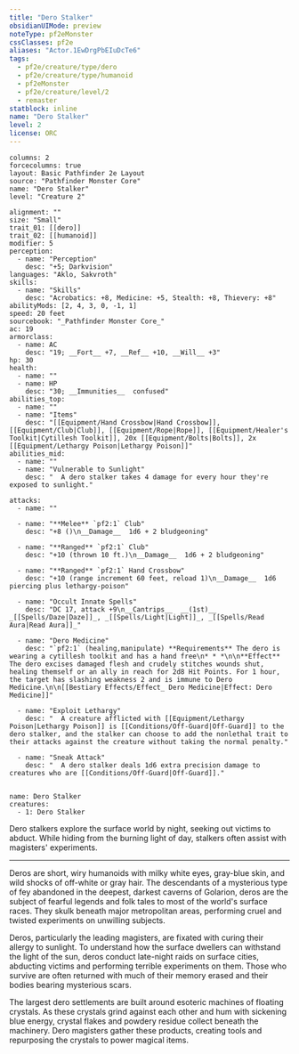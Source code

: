 ```yaml
---
title: "Dero Stalker"
obsidianUIMode: preview
noteType: pf2eMonster
cssClasses: pf2e
aliases: "Actor.1EwDrgPbEIuDcTe6" 
tags:
  - pf2e/creature/type/dero
  - pf2e/creature/type/humanoid
  - pf2eMonster
  - pf2e/creature/level/2
  - remaster
statblock: inline
name: "Dero Stalker"
level: 2
license: ORC
---
```


```statblock
columns: 2
forcecolumns: true
layout: Basic Pathfinder 2e Layout
source: "Pathfinder Monster Core"
name: "Dero Stalker"
level: "Creature 2"

alignment: ""
size: "Small"
trait_01: [[dero]]
trait_02: [[humanoid]]
modifier: 5
perception:
  - name: "Perception"
    desc: "+5; Darkvision"
languages: "Aklo, Sakvroth"
skills:
  - name: "Skills"
    desc: "Acrobatics: +8, Medicine: +5, Stealth: +8, Thievery: +8"
abilityMods: [2, 4, 3, 0, -1, 1]
speed: 20 feet
sourcebook: "_Pathfinder Monster Core_"
ac: 19
armorclass:
  - name: AC
    desc: "19; __Fort__ +7, __Ref__ +10, __Will__ +3"
hp: 30
health:
  - name: ""
  - name: HP
    desc: "30; __Immunities__  confused"
abilities_top:
  - name: ""
  - name: "Items"
    desc: "[[Equipment/Hand Crossbow|Hand Crossbow]], [[Equipment/Club|Club]], [[Equipment/Rope|Rope]], [[Equipment/Healer's Toolkit|Cytillesh Toolkit]], 20x [[Equipment/Bolts|Bolts]], 2x [[Equipment/Lethargy Poison|Lethargy Poison]]"
abilities_mid:
  - name: ""
  - name: "Vulnerable to Sunlight"
    desc: "  A dero stalker takes 4 damage for every hour they're exposed to sunlight."

attacks:
  - name: ""

  - name: "**Melee** `pf2:1` Club"
    desc: "+8 ()\n__Damage__  1d6 + 2 bludgeoning"

  - name: "**Ranged** `pf2:1` Club"
    desc: "+10 (thrown 10 ft.)\n__Damage__  1d6 + 2 bludgeoning"

  - name: "**Ranged** `pf2:1` Hand Crossbow"
    desc: "+10 (range increment 60 feet, reload 1)\n__Damage__  1d6 piercing plus lethargy-poison"

  - name: "Occult Innate Spells"
    desc: "DC 17, attack +9\n__Cantrips__  __(1st)__ _[[Spells/Daze|Daze]]_, _[[Spells/Light|Light]]_, _[[Spells/Read Aura|Read Aura]]_"

  - name: "Dero Medicine"
    desc: "`pf2:1` (healing,manipulate) **Requirements** The dero is wearing a cytillesh toolkit and has a hand free\n* * *\n\n**Effect** The dero excises damaged flesh and crudely stitches wounds shut, healing themself or an ally in reach for 2d8 Hit Points. For 1 hour, the target has slashing weakness 2 and is immune to Dero Medicine.\n\n[[Bestiary Effects/Effect_ Dero Medicine|Effect: Dero Medicine]]"

  - name: "Exploit Lethargy"
    desc: "  A creature afflicted with [[Equipment/Lethargy Poison|Lethargy Poison]] is [[Conditions/Off-Guard|Off-Guard]] to the dero stalker, and the stalker can choose to add the nonlethal trait to their attacks against the creature without taking the normal penalty."

  - name: "Sneak Attack"
    desc: "  A dero stalker deals 1d6 extra precision damage to creatures who are [[Conditions/Off-Guard|Off-Guard]]."
 
```

```encounter-table
name: Dero Stalker
creatures:
  - 1: Dero Stalker
```



Dero stalkers explore the surface world by night, seeking out victims to abduct. While hiding from the burning light of day, stalkers often assist with magisters' experiments.

* * *

Deros are short, wiry humanoids with milky white eyes, gray-blue skin, and wild shocks of off-white or gray hair. The descendants of a mysterious type of fey abandoned in the deepest, darkest caverns of Golarion, deros are the subject of fearful legends and folk tales to most of the world's surface races. They skulk beneath major metropolitan areas, performing cruel and twisted experiments on unwilling subjects.

Deros, particularly the leading magisters, are fixated with curing their allergy to sunlight. To understand how the surface dwellers can withstand the light of the sun, deros conduct late-night raids on surface cities, abducting victims and performing terrible experiments on them. Those who survive are often returned with much of their memory erased and their bodies bearing mysterious scars.

The largest dero settlements are built around esoteric machines of floating crystals. As these crystals grind against each other and hum with sickening blue energy, crystal flakes and powdery residue collect beneath the machinery. Dero magisters gather these products, creating tools and repurposing the crystals to power magical items.
